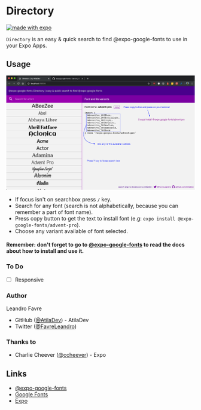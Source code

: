 # Directory

[![made with expo](https://img.shields.io/badge/MADE%20WITH%20EXPO-000.svg?style=for-the-badge&logo=expo&labelColor=4630eb&logoWidth=20)](https://github.com/expo/expo)

`Directory` is an easy & quick search to find @expo-google-fonts to use in your Expo Apps.

## Usage

[![Info](./screenshot/info.png)]()

- If focus isn't on searchbox press `/` key.
- Search for any font (search is not alphabetically, because you can remember a part of font name).
- Press copy button to get the text to install font (e.g: `expo install @expo-google-fonts/advent-pro`).
- Choose any variant available of font selected.

#### Remember: don't forget to go to [@expo-google-fonts](https://github.com/expo/google-fonts) to read the docs about how to install and use it.

### To Do
- [ ] Responsive

### Author

Leandro Favre
- GitHub ([@AtilaDev](https://github.com/AtilaDev)) - AtilaDev
- Twitter ([@FavreLeandro](https://twitter.com/FavreLeandro))

### Thanks to

- Charlie Cheever ([@ccheever](https://github.com/ccheever)) - Expo

## Links

- [@expo-google-fonts](https://github.com/expo/google-fonts)
- [Google Fonts](https://fonts.google.com)
- [Expo](https://expo.dev/)
